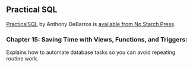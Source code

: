 ## Practical SQL

[PracticalSQL](https://www.nostarch.com/practicalSQL) by Anthony DeBarros is [available from No Starch Press](https://www.nostarch.com/practicalSQL).

### Chapter 15: Saving Time with Views, Functions, and Triggers:

Explains how to automate database tasks so you can avoid repeating routine work.


